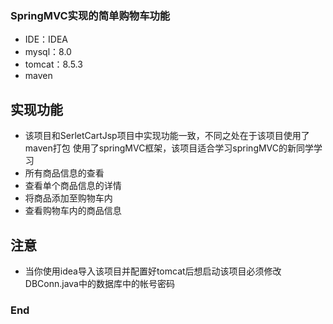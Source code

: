 ### SpringMVC实现的简单购物车功能
- IDE：IDEA
- mysql：8.0
- tomcat：8.5.3
- maven

实现功能
-------------
- 该项目和SerletCartJsp项目中实现功能一致，不同之处在于该项目使用了maven打包
  使用了springMVC框架，该项目适合学习springMVC的新同学学习
- 所有商品信息的查看
- 查看单个商品信息的详情
- 将商品添加至购物车内
- 查看购物车内的商品信息

注意
-------------
- 当你使用idea导入该项目并配置好tomcat后想启动该项目必须修改DBConn.java中的数据库中的帐号密码
### End